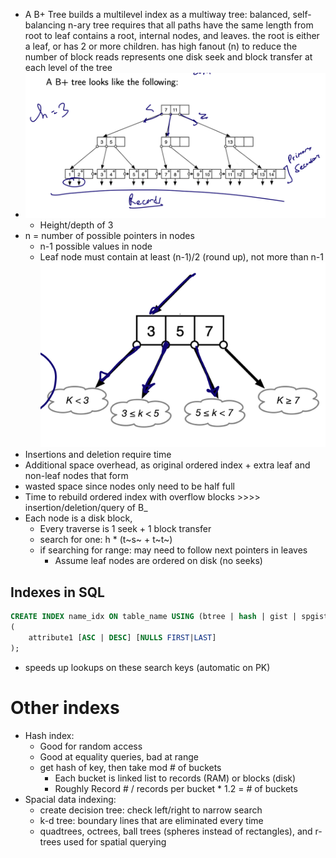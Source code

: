 - A B+ Tree builds a multilevel index as a multiway tree:
balanced, self-balancing n-ary tree
requires that all paths have the same length from root to leaf contains a root, internal nodes, and leaves.
the root is either a leaf, or has 2 or more children.
has high fanout (n) to reduce the number of block reads
represents one disk seek and block transfer at each level of the tree
- ![Screenshot 2024-03-14 at 7.00.07 PM.png](../../_resources/Screenshot%202024-03-14%20at%207.00.07%20PM.png)
	- Height/depth of 3
- n = number of possible pointers in nodes
	- n-1 possible values in node
	- Leaf node must contain at least (n-1)/2 (round up), not more than n-1
![Screenshot 2024-03-14 at 7.03.03 PM.png](../../_resources/Screenshot%202024-03-14%20at%207.03.03%20PM.png)
- Insertions and deletion require time
- Additional space overhead, as original ordered index + extra leaf and non-leaf nodes that form
- wasted space since nodes only need to be half full
- Time to rebuild ordered index with overflow blocks >>>> insertion/deletion/query of B_
- Each node is a disk block,
	- Every traverse is 1 seek + 1 block transfer
	- search for one: h * (t~s~ + t~t~)
	- if searching for range: may need to follow next pointers in leaves
		- Assume leaf nodes are ordered on disk (no seeks)
## Indexes in SQL
```sql
CREATE INDEX name_idx ON table_name USING (btree | hash | gist | spgist | gin | brin)
(
	attribute1 [ASC | DESC] [NULLS FIRST|LAST]
);
```
- speeds up lookups on these search keys (automatic on PK)
# Other indexs
- Hash index:
	- Good for random access
	- Good at equality queries, bad at range
	- get hash of key, then take mod # of buckets
		- Each bucket is linked list to records (RAM) or blocks (disk)
		- Roughly Record # / records per bucket * 1.2 = # of buckets
- Spacial data indexing:
	- create decision tree: check left/right to narrow search
	- k-d tree: boundary lines that are eliminated every time
	- quadtrees, octrees, ball trees (spheres instead of rectangles), and r-trees used for spatial querying